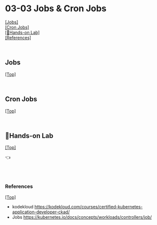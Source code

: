 # <span id='top'>03-03 Jobs & Cron Jobs</span>

[[Jobs]](#Jobs)  
[[Cron Jobs]](#Cron)  
[[🤲Hands-on Lab]](#handson)  
[[References]](#ref)

<br>

## <span id='Jobs'>Jobs</span>

[[Top]](#top)

<br>

## <span id='Cron'>Cron Jobs</span>

[[Top]](#top)

<br>

## <span id='handson'>🤲Hands-on Lab</span>

[[Top]](#top)

👈

<br>
<br>

### <span id='ref'>References</span>

[[Top]](#top)

- kodekloud https://kodekloud.com/courses/certified-kubernetes-application-developer-ckad/
- Jobs https://kubernetes.io/docs/concepts/workloads/controllers/job/
